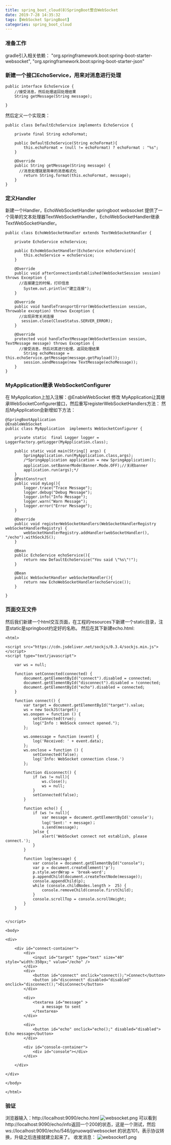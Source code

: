```yaml
---
title: spring_boot_cloud(8)SpringBoot整合WebSocket
date: 2019-7-28 14:35:32
tags: [WebSocket SpringBoot]
categories: spring_boot_cloud
---
```


### 准备工作
gradle引入相关依赖：
"org.springframework.boot:spring-boot-starter-websocket",
"org.springframework.boot:spring-boot-starter-json"

### 新建一个接口EchoService，用来对消息进行处理
```
public interface EchoService {
    //接受消息，然后处理返回处理结果
    String getMessage(String message);

}
```

然后定义一个实现类：
```
public class DefaultEchoService implements EchoService {

    private final String echoFormat;

    public DefaultEchoService(String echoFormat){
        this.echoFormat = (null != echoFormat) ? echoFormat : "%s";
    }

    @Override
    public String getMessage(String message) {
      //消息处理就是简单的消息格式化
        return String.format(this.echoFormat, message);
    }
}
```

### 定义Handler
新建一个Handler，EchoWebSocketHandler springboot websocket 提供了一个简单的文本处理器TextWebSocketHandler，EchoWebSocketHandler继承TextWebSocketHandler。
```
public class EchoWebSocketHandler extends TextWebSocketHandler {

    private EchoService echoService;

    public EchoWebSocketHandler(EchoService echoService){
        this.echoService = echoService;
    }

    @Override
    public void afterConnectionEstablished(WebSocketSession session) throws Exception {
      //连接建立的时候，打印信息
        System.out.println("建立连接");
    }

    @Override
    public void handleTransportError(WebSocketSession session, Throwable exception) throws Exception {
      //出现异常关闭连接
       session.close(CloseStatus.SERVER_ERROR);
    }

    @Override
    protected void handleTextMessage(WebSocketSession session, TextMessage message) throws Exception {
      //接受消息，然后对其进行处理，返回处理结果
        String echoMessage = this.echoService.getMessage(message.getPayload());
        session.sendMessage(new TextMessage(echoMessage));
    }
}
```

### MyApplication继承 WebSocketConfigurer
在 MyApplication上加入注解：@EnableWebSocket
修改 MyApplication让其继承WebSocketConfigurer接口，然后重写registerWebSocketHandlers方法：
然后MyApplication会新增如下方法：
```
@SpringBootApplication
@EnableWebSocket
public class MyApplication  implements WebSocketConfigurer {

    private static  final Logger logger = LoggerFactory.getLogger(MyApplication.class);

    public static void main(String[] args) {
        SpringApplication.run(MyApplication.class,args);
        /*SpringApplication application = new SpringApplication();
        application.setBannerMode(Banner.Mode.OFF);//关闭banner
        application.run(args);*/
    }
    @PostConstruct
    public void myLog(){
        logger.trace("Trace Message");
        logger.debug("Debug Message");
        logger.info("Info Message");
        logger.warn("Warn Message");
        logger.error("Error Message");
    }

    @Override
    public void registerWebSocketHandlers(WebSocketHandlerRegistry webSocketHandlerRegistry) {
        webSocketHandlerRegistry.addHandler(webSocketHandler(), "/echo").withSockJS();
    }

    @Bean
    public EchoService echoService(){
        return new DefaultEchoService("You said \"%s\"!");
    }

    @Bean
    public WebSocketHandler webSocketHandler(){
        return new EchoWebSocketHandler(echoService());
    }

}
```

### 页面交互文件
然后我们新建一个html交互页面，在工程的resources下新建一个static目录，注意static是springboot约定好的名称。
然后在其下新建echo.html:
```
<html>

<script src="https://cdn.jsdeliver.net/sockjs/0.3.4/sockjs.min.js"></script>
<script type="text/javascript">

    var ws = null;

    function setConnected(connected) {
        document.getElementById("connect").disabled = connected;
        document.getElementById("disconnect").disabled = !connected;
        document.getElementById("echo").disabled = connected;
    }

    function connect() {
        var target = document.getElementById("target").value;
        ws = new SockJS(target);
        ws.onopen = function () {
            setConnected(true);
            log("Info : WebSock connect opened.");
        };

        ws.onmessage = function (event) {
            log('Received: ' + event.data);
        };
        ws.onclose = function () {
            setConnected(false);
            log('Info: WebSocket connection close.')
        };

        function disconnect() {
            if (ws != null){
                ws.close();
                ws = null;
            }
            setConnected(false);
        }

        function echo() {
            if (ws != null){
                var message = document.getElementById('console');
                log('Sent:' + message)；
                s.send(message);
            }else {
                alert('WebSocket connect not establish, please connect.');
            }
        }

        function log(message) {
            var console = document.getElementById("console");
            var p = document.createElement('p');
            p.style.wordWrap = 'break-word';
            p.appendChild(document.createTextNode(message));
            console.appendChild(p);
            while (console.childNodes.length >  25) {
                console.removeChild(console.firstChild);
            }
            console.scrollTop = console.scrollHeight;
        }
    }


</script>

<body>

<div>

    <div id="connect-container">
        <div>
            <input id="target" type="text" size="40" style="width:350px;" value="/echo" />
        </div>
        <div>
            <button id="connect" onclick="connect();">Connect</button>
            <button id="disconnect" disabled="disabled" onclick="disconnect();">DisConnect</button>
        </div>

        <div>
            <textarea id="message" >
                a message to sent
            </textarea>
        </div>

        <div>
            <button id="echo" onclick="echo();" disabled="disabled"> Echo message</button>
        </div>

        <div id="console-container">
            <div id="console"></div>
        </div>

    </div>

</div>

</body>

</html>
```

### 验证
浏览器输入：http://localhost:9090/echo.html
![websocket.png](websocket.png)
可以看到http://localhost:9090/echo/info返回一个200的状态，这是一个测试，然后
ws://localhost:9090/echo/546/jgnuowqd/websocket 的状态101，表示协议转换，升级之后连接就建立起来了。
收发消息：
![websocket1.png](websocket1.png)
